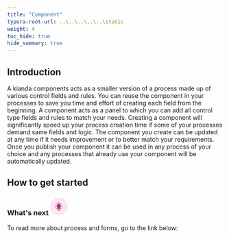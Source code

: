```yaml
---
title: "Component"
typora-root-url: ..\..\..\..\..\static
weight: 4
toc_hide: true
hide_summary: true
---
```


## Introduction

A kianda components acts as a smaller version of a process made up of various control fields and rules. You can reuse the component in your processes to save you time and effort of creating each field from the beginning. A component acts as a panel to which you can add all control type fields and rules to match your needs. Creating a component will significantly speed up your process creation time if some of your processes demand same fields and logic. The component you create can be updated at any time if it needs improvement or to better match your requirements. Once you publish your component it can be used in any process of your choice and any processes that already use your component will be automatically updated.



## How to get started ##



### What's next  ![Idea icon](/images/18.png) ###

To read more about process and forms, go to the link below:
